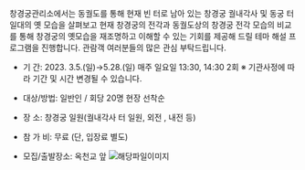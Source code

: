 창경궁관리소에서는 동궐도를 통해 현재 빈 터로 남아 있는 창경궁 궐내각사 및 동궁 터 일대의 옛 모습을 살펴보고 현재 창경궁의 전각과 동궐도상의 창경궁 전각 모습의 비교를 통해 창경궁의 옛모습을 재조명하고 이해할 수 있는 기회를 제공해 드릴 테마 해설 프로그램을 진행합니다. 관람객 여러분들의 많은 관심 부탁드립니다.

- 기 간: 2023. 3.5.(일)→5.28.(일) 매주 일요일 13:30, 14:30 2회
  ※ 기관사정에 따라 기간 및 시간 변경될 수 있습니다.

- 대상/방법: 일반인 / 회당 20명 현장 선착순

- 장 소: 창경궁 일원(궐내각사 터 일원, 외전 , 내전 등)

- 참 가 비: 무료 (단, 입장료 별도)

- 모집/출발장소: 옥천교 앞 ![해당파일이미지](https://cgg.cha.go.kr/agapp/cmm/fms/getImage.do?atchFileId=FILE_000000000138959&fileSn=2)